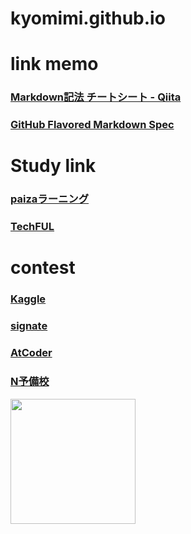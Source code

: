 # kyomimi.github.io

## 

# link memo
### [Markdown記法 チートシート - Qiita](https://qiita.com/Qiita/items/c686397e4a0f4f11683d "Markdown記法 チートシート - Qiita")

### [GitHub Flavored Markdown Spec](https://github.github.com/gfm/ "GitHub Flavored Markdown Spec")

# Study link
### [paizaラーニング][paiza]

### [TechFUL][TechFUL]



# contest
### [Kaggle][Kaggle]

### [signate][signate]

### [AtCoder][AtCoder.jp]

### [N予備校][Nyobikou]

<!-- [![](/assets/images/tororo.png)](https://kyomimi.github.io/) -->

<img src="/assets/images/tororo.png" width="200">


[TechFUL]: https://techful-programming.com/account/landing/ "TechFUL"
[paiza]: https://paiza.jp/works/mypage/ "paizaラーニング"
[Kaggle]: https://paiza.jp/works/mypage/ "kaggle"
[signate]: https://signate.jp/ "signate"
[AtCoder.jp]: https://atcoder.jp/ "AtCoder.jp"
[Nyobikou]: https://www.nnn.ed.nico/ "N予備校"
